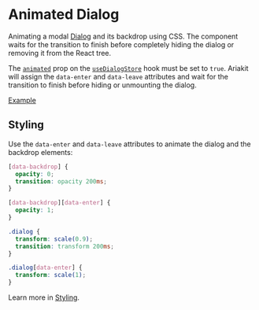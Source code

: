 # Animated Dialog

<p data-description>
  Animating a modal <a href="/components/dialog">Dialog</a> and its backdrop using CSS. The component waits for the transition to finish before completely hiding the dialog or removing it from the React tree.
</p>

The [`animated`](/api-reference/dialog-store#animated) prop on the [`useDialogStore`](/api-reference/dialog-store) hook must be set to `true`. Ariakit will assign the `data-enter` and `data-leave` attributes and wait for the transition to finish before hiding or unmounting the dialog.

<a href="./index.tsx" data-playground>Example</a>

## Styling

Use the `data-enter` and `data-leave` attributes to animate the dialog and the backdrop elements:

```css
[data-backdrop] {
  opacity: 0;
  transition: opacity 200ms;
}

[data-backdrop][data-enter] {
  opacity: 1;
}

.dialog {
  transform: scale(0.9);
  transition: transform 200ms;
}

.dialog[data-enter] {
  transform: scale(1);
}
```

Learn more in [Styling](/guide/styling#animations).

